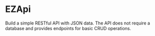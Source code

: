 # EZApi

Build a simple RESTful API with JSON data. The API does not require a database and provides endpoints for basic CRUD operations.
